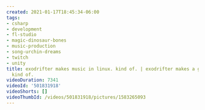 ```yaml
---
created: 2021-01-17T18:45:34-06:00
tags:
- csharp
- development
- fl-studio
- magic-dinosaur-bones
- music-production
- song-urchin-dreams
- twitch
- unity
title: exodrifter makes music in linux. kind of. | exodrifter makes a game in linux.
  kind of.
videoDuration: 7341
videoId: '501831918'
videoShorts: []
videoThumbId: /videos/501831918/pictures/1583265093
---
```

